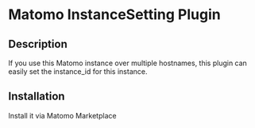 # Matomo InstanceSetting Plugin

## Description

If you use this Matomo instance over multiple hostnames, this plugin can easily set the instance_id for this instance.


## Installation

Install it via Matomo Marketplace